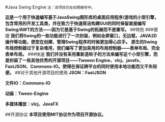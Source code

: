 #Java Swing Engine
`注：该项目仍在初期编写中。`

**这是一个用于快速编写基于JavaSwing图形库的桌面应用程序/游戏的小型引擎，包含常用的开发工具类，并在致力于快速简洁构建GUI的同时保留直接编写Swing/AWT的方法——因为它是基于Swing的拓展而不是重写。**
##特色
###便捷
**我们将Swing的一些功能进行了一次封装，例如全屏窗口，无边框，JAVA2D操作等功能，使您在创建、管理Swing程序的时候更加得心应手。**
**原生的Swing布局控制器过于复杂难用，我们编写了更加易用的布局控制器——表单布局、完全表单布局。**
###快速
**我们并没有采用重新造轮子的方法来编写这个小型引擎，而是封装了一些其他优秀的开源项目——Tweeen Engine、vlcj、javafx、FastJSON、Commons-IO。使得在保证跨平台的同时使用本地功能而又不失轻便。**
##对于其他开源项目的使用
**JSON：FastJSON**

**文件IO：Commons-IO**

**动画：Tween-Engine**

**多媒体播放：vlcj、JavaFX**

##开源协议
**本项目使用MIT协议作为项目开源协议。**

